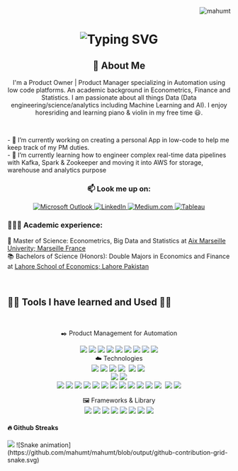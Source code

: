 <p align="right"><img src="https://komarev.com/ghpvc/?username=mahumt&label=Profile%20views&color=0e75b6&style=flat" alt="mahumt" /></p>

<div align="center">
    <h1>
        <img src="https://readme-typing-svg.herokuapp.com?font=Jetbrains+mono&size=40&duration=3000&color=33FF33&center=true&vCenter=true&width=435&lines=Hey..+I'm+Mahum;This+is..;..my+Github..;" alt="Typing SVG"/>
    </h1>
</div>

<div align="center">
    <h2>🚀 About Me</h2>
    <p>I'm a Product Owner | Product Manager specializing in Automation using low code platforms. An academic background in Econometrics, Finance and Statistics. I am passionate about all things Data (Data engineering/science/analytics including Machine Learning and AI). I enjoy horesriding and learning piano & violin in my free time 😃. </p>
</p>
</div>

<br>
<div align="left">
    <p> - 🔭 I’m currently working on creating a personal App in low-code to help me keep track of my PM duties. <br>
- 🌱 I’m currently learning how to engineer complex real-time data pipelines with Kafka, Spark & Zookeeper and moving it into AWS for storage, warehouse and analytics purpose  </p>

<div align="center">
    <h3>📫 Look me up on:</h3>
    <a href="mailto:email@example.com">
        <img src="https://img.shields.io/badge/Microsoft_Outlook-0078D4?style=for-the-badge&logo=microsoft-outlook&logoColor=black" alt="Microsoft Outlook"/> </a>
    <a href="https://www.linkedin.com/in/mahum-tofiq">
        <img src="https://img.shields.io/badge/LinkedIn-0077B5?style=for-the-badge&logo=linkedin&logoColor=white" alt="LinkedIn"/> </a>
    <a href="https://medium.com/@mahumtofiq">
        <img src="https://img.shields.io/badge/Medium-12100E?style=for-the-badge&logo=medium&logoColor=white" alt="Medium.com"/> </a>
    <a href="https://public.tableau.com/profile/mahum.tofiq">
        <img src="https://img.shields.io/badge/Tableau-E97627?style=for-the-badge&logo=Tableau&logoColor=white" alt="Tableau"/> </a>    
</div>

<h3> 👨🏻‍🎓 Academic experience:</h3>
<p> 📘 Master of Science: Econometrics, Big Data and Statistics at <a href="https://feg.univ-amu.fr/en/formation/masters/m2-econometrics-statistics-parcours-econometrie-data-science">Aix Marseille Univerity; Marseille France</a> <br>
📚 Bachelors of Science (Honors): Double Majors in Economics and Finance at <a href="https://lahoreschoolofeconomics.edu.pk/getAcademicDegree/1">Lahore School of Economics; Lahore Pakistan</a> </p>
</div>

<br>

## 👩‍💻 Tools I have learned and Used 👩‍💻

<br>
<div align="center">
    <!-- Replace with your tech skills -->
    <p> ✒️ Product Management for Automation </p>
    <img src="https://img.shields.io/badge/Appian-2322F0?style=for-the-badge&logo=Appian&logoColor=white"> 
    <img src="https://img.shields.io/badge/Azure_DevOps-0078D7?style=for-the-badge&logo=azure-devops&logoColor=white"/>
    <img src="https://img.shields.io/badge/Microsoft_Visio-3955A3?style=for-the-badge&logo=microsoft-visio&logoColor=white"  />
    <img src="https://img.shields.io/badge/Miro-F7C922?style=for-the-badge&logo=Miro&logoColor=050036" />
    <img src="https://img.shields.io/badge/Trello-0052CC?style=for-the-badge&logo=trello&logoColor=white" />
    <img src="https://img.shields.io/badge/confluence-%23172BF4.svg?style=for-the-badge&logo=confluence&logoColor=white" />
  	<img src="https://img.shields.io/badge/Microsoft_SharePoint-0078D4?style=for-the-badge&logo=microsoft-sharepoint&logoColor=white"/>
    <img src="https://img.shields.io/badge/power_bi-F2C811?style=for-the-badge&logo=powerbi&logoColor=black" />
    <img src="https://img.shields.io/badge/HTML5-E34F26?style=for-the-badge&logo=html5&logoColor=white"/>
</div>

<div align="center"> ☁️ Technologies <br>
<img src="https://img.shields.io/badge/AWS-232F3E?style=flat&logo=amazon-aws&logoColor=white" />
<img src="https://img.shields.io/badge/Google_Cloud-4285F4?style=flat&logo=google-cloud&logoColor=white" />
<img src="https://img.shields.io/badge/Docker-2496ED?style=flat&logo=docker&logoColor=white" />
<img src="https://img.shields.io/badge/Git-F05032?style=flat&logo=git&logoColor=white" />
<img src="" />
<img src="https://img.shields.io/badge/R-276DC3?style=for-the-badge&logo=r&logoColor=white"/>
<img src="https://img.shields.io/badge/Python-3776AB?style=flat&logo=python&logoColor=white"/>
<img src=""/>
<br>
<img src="https://img.shields.io/badge/Machine_Learning-FF6F61?style=flat&logoColor=white" /> 
<img src="https://img.shields.io/badge/Jupyter-F37626.svg?&style=for-the-badge&logo=Jupyter&logoColor=white"/>
<br>

<img src="https://img.shields.io/badge/SQL_Server-CC2927?style=flat&logo=microsoft-sql-server&logoColor=white" />
<img src="https://img.shields.io/badge/Snowflake-29B5E8?style=flat&logo=snowflake&logoColor=white" />
<img src=" https://img.shields.io/badge/MySQL-4479A1?style=flat&logo=mysql&logoColor=white"/>
<img src="https://img.shields.io/badge/PostgreSQL-336791?style=flat&logo=postgresql&logoColor=white"/>
<img src="https://img.shields.io/badge/MongoDB-47A248?style=flat&logo=mongodb&logoColor=white" />
<img src="https://img.shields.io/badge/Cassandra-1287B1?style=flat&logo=apache-cassandra&logoColor=white" />

<img src="https://img.shields.io/badge/Terraform-7B42BC?style=flat&logo=terraform&logoColor=white" />
<img src="https://img.shields.io/badge/Hadoop-DAA520?style=flat&logo=hadoop&logoColor=white" />
<img src="https://img.shields.io/badge/dbt-FF6F61?style=flat&logo=dbt&logoColor=white" />
<img src="https://img.shields.io/badge/Spark-E25A1C?style=flat&logo=apache-spark&logoColor=white" />
<img src="https://img.shields.io/badge/Kafka-231F20?style=flat&logo=apache-kafka&logoColor=white"/>
<img src="https://img.shields.io/badge/Airflow-017CEE?style=flat&logo=apache-airflow&logoColor=white" />
<img src="" />
<img src="https://img.shields.io/badge/Power_BI-F2C811?style=flat&logo=microsoft-power-bi&logoColor=white" />
<img src="https://img.shields.io/badge/Tableau-E97627?style=flat&logo=tableau&logoColor=white" />

🖼️  Frameworks & Library  <br>
<img src="https://img.shields.io/badge/TensorFlow-FF6F00?style=for-the-badge&logo=TensorFlow&logoColor=white"/>
<img src="https://img.shields.io/badge/scikit_learn-F7931E?style=for-the-badge&logo=scikit-learn&logoColor=white"/>
<img src="https://img.shields.io/badge/SciPy-654FF0?style=for-the-badge&logo=SciPy&logoColor=white"/>
<img src="https://img.shields.io/badge/PyTorch-EE4C2C?style=for-the-badge&logo=pytorch&logoColor=white"/>
<img src="https://img.shields.io/badge/Keras-FF0000?style=for-the-badge&logo=keras&logoColor=white"/>
<img src="https://img.shields.io/badge/Pandas-2C2D72?style=for-the-badge&logo=pandas&logoColor=white"/>
<img src="https://img.shields.io/badge/Plotly-239120?style=for-the-badge&logo=plotly&logoColor=white"/>
<img src="https://img.shields.io/badge/Flask-000000?style=for-the-badge&logo=flask&logoColor=white"/>
 </div>

#### 🔥 Github Streaks</summary>

<img height="180em" src="https://github-readme-streak-stats.herokuapp.com/?user=mahumt&hide_border=true" />
![Snake animation](https://github.com/mahumt/mahumt/blob/output/github-contribution-grid-snake.svg)

<a href="https://github.com/alexandresanlim/Badges4-README.md-Profile">
